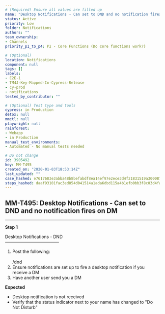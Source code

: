 ```yaml
---
# (Required) Ensure all values are filled up
name: "Desktop Notifications - Can set to DND and no notification fires on DM"
status: Active
priority: Low
folder: Notifications
authors: ""
team_ownership: 
- Channels
priority_p1_to_p4: P2 - Core Functions (Do core functions work?)

# (Optional)
location: Notifications
component: null
tags: []
labels: 
- E2E-1
- TM4J-Key-Mapped-In-Cypress-Release
- cy-prod
- notifications
tested_by_contributor: ""

# (Optional) Test type and tools
cypress: in Production
detox: null
mmctl: null
playwright: null
rainforest: 
- Webapp
- in Production
manual_test_environments:
- Automated - No manual tests needed

# Do not change
id: 3905492
key: MM-T495
created_on: "2020-01-03T18:53:14Z"
last_updated: ""
case_hashed: e7617683e3abba48b8befabdf8ea14ef97e2ece3d4f21831519a300087fbc485d0306d8757c91f0d2996738424446e90
steps_hashed: daaf93101fac3ed854d041514a1ada6dbd115a4b1efb0bb3f8c03d4fafe123dd96b306654441973bdc23e7b19d5b5dd1
---
```


<!-- (Auto-generated) Based on frontmatter's "key" and "name" -->

## MM-T495: Desktop Notifications - Can set to DND and no notification fires on DM

---

**Step 1**

Desktop Notifications - DND\
–––––––––––––––––––––––––

1. Post the following:\
   \
   /dnd
2. Ensure notifications are set up to fire a desktop notification if you receive a DM
3. Have another user send you a DM

**Expected**

- Desktop notification is not received
- Verify that the status indicator next to your name has changed to "Do Not Disturb"

